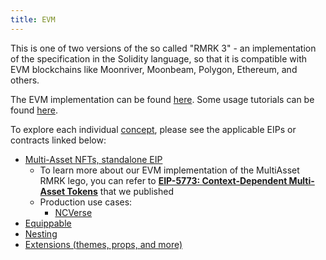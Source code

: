 ```yaml
---
title: EVM
---
```


This is one of two versions of the so called "RMRK 3" - an implementation of the specification in the Solidity language, so that it is compatible with EVM blockchains like Moonriver, Moonbeam, Polygon, Ethereum, and others.

The EVM implementation can be found [here](https://github.com/rmrk-team/evm/tree/dev/contracts/RMRK). Some usage tutorials can be found [here](https://github.com/rmrk-team/evm-sample-contracts).

To explore each individual [concept](/concepts), please see the applicable EIPs or contracts linked below:

- [Multi-Asset NFTs, standalone EIP](https://github.com/rmrk-team/MultiResourceEIP)
  - To learn more about our EVM implementation of the MultiAsset RMRK lego, you can refer to **[EIP-5773: Context-Dependent Multi-Asset Tokens](https://eips.ethereum.org/EIPS/eip-5773)** that we published
  - Production use cases:
    - [NCVerse](https://neoncrisis.io/my-collection/ncverse)
- [Equippable](https://github.com/rmrk-team/evm/tree/dev/contracts/RMRK/equippable)
- [Nesting](https://github.com/rmrk-team/evm/tree/dev/contracts/RMRK/nesting)
- [Extensions (themes, props, and more)](https://github.com/rmrk-team/evm/tree/dev/contracts/RMRK/extension)